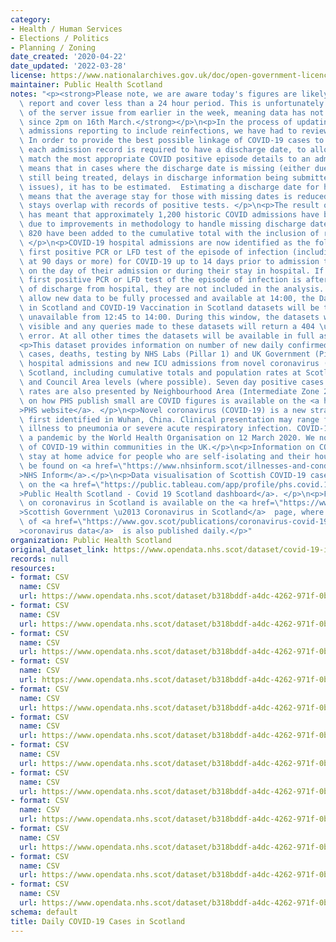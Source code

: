 ```yaml
---
category:
- Health / Human Services
- Elections / Politics
- Planning / Zoning
date_created: '2020-04-22'
date_updated: '2022-03-28'
license: https://www.nationalarchives.gov.uk/doc/open-government-licence/version/3/
maintainer: Public Health Scotland
notes: "<p><strong>Please note, we are aware today's figures are likely to be an under\
  \ report and cover less than a 24 hour period. This is unfortunately due to a reoccurrence\
  \ of the server issue from earlier in the week, meaning data has not been processed\
  \ since 2pm on 16th March.</strong></p>\n<p>In the process of updating the hospital\
  \ admissions reporting to include reinfections, we have had to review existing methodology.\
  \ In order to provide the best possible linkage of COVID-19 cases to hospital admissions,\
  \ each admission record is required to have a discharge date, to allow us to better\
  \ match the most appropriate COVID positive episode details to an admission. This\
  \ means that in cases where the discharge date is missing (either due to the patient\
  \ still being treated, delays in discharge information being submitted or data quality\
  \ issues), it has to be estimated.  Estimating a discharge date for historic records\
  \ means that the average stay for those with missing dates is reduced, and fewer\
  \ stays overlap with records of positive tests. </p>\n<p>The result of these changes\
  \ has meant that approximately 1,200 historic COVID admissions have been removed\
  \ due to improvements in methodology to handle missing discharge dates, while approximately\
  \ 820 have been added to the cumulative total with the inclusion of reinfections.\
  \ </p>\n<p>COVID-19 hospital admissions are now identified as the following: A patient's\
  \ first positive PCR or LFD test of the episode of infection (including reinfections\
  \ at 90 days or more) for COVID-19 up to 14 days prior to admission to hospital,\
  \ on the day of their admission or during their stay in hospital. If a patient's\
  \ first positive PCR or LFD test of the episode of infection is after their date\
  \ of discharge from hospital, they are not included in the analysis. </p>\n<p>To\
  \ allow new data to be fully processed and available at 14:00, the Daily COVID-19\
  \ in Scotland and COVID-19 Vaccination in Scotland datasets will be temporarily\
  \ unavailable from 12:45 to 14:00. During this window, the datasets will not be\
  \ visible and any queries made to these datasets will return a 404 \u2013 Not found\
  \ error. At all other times the datasets will be available in full as usual.</p>\n\
  <p>This dataset provides information on number of new daily confirmed cases, negative\
  \ cases, deaths, testing by NHS Labs (Pillar 1) and UK Government (Pillar 2), new\
  \ hospital admissions and new ICU admissions from novel coronavirus (COVID-19) in\
  \ Scotland, including cumulative totals and population rates at Scotland, NHS Board\
  \ and Council Area levels (where possible). Seven day positive cases and population\
  \ rates are also presented by Neighbourhood Area (Intermediate Zone 2011). Information\
  \ on how PHS publish small are COVID figures is available on the <a href=\"https://publichealthscotland.scot/our-areas-of-work/covid-19/covid-19-data-and-intelligence/covid-19-daily-cases-in-scotland-dashboard/how-we-publish-small-area-covid-figures/\"\
  >PHS website</a>. </p>\n<p>Novel coronavirus (COVID-19) is a new strain of coronavirus\
  \ first identified in Wuhan, China. Clinical presentation may range from mild-to-moderate\
  \ illness to pneumonia or severe acute respiratory infection. COVID-19 was declared\
  \ a pandemic by the World Health Organisation on 12 March 2020. We now have spread\
  \ of COVID-19 within communities in the UK.</p>\n<p>Information on COVID-19, including\
  \ stay at home advice for people who are self-isolating and their households, can\
  \ be found on <a href=\"https://www.nhsinform.scot/illnesses-and-conditions/infections-and-poisoning/coronavirus-covid-19#stay-at-home-advice\"\
  >NHS Inform</a>.</p>\n<p>Data visualisation of Scottish COVID-19 cases is available\
  \ on the <a href=\"https://public.tableau.com/app/profile/phs.covid.19/viz/COVID-19DailyDashboard_15960160643010/Overview\"\
  >Public Health Scotland - Covid 19 Scotland dashboard</a>. </p>\n<p>Further information\
  \ on coronavirus in Scotland is available on the <a href=\"https://www.gov.scot/coronavirus-covid-19/\"\
  >Scottish Government \u2013 Coronavirus in Scotland</a>  page, where further breakdown\
  \ of <a href=\"https://www.gov.scot/publications/coronavirus-covid-19-daily-data-for-scotland/\"\
  >coronavirus data</a>  is also published daily.</p>"
organization: Public Health Scotland
original_dataset_link: https://www.opendata.nhs.scot/dataset/covid-19-in-scotland
records: null
resources:
- format: CSV
  name: CSV
  url: https://www.opendata.nhs.scot/dataset/b318bddf-a4dc-4262-971f-0ba329e09b87/resource/7fad90e5-6f19-455b-bc07-694a22f8d5dc/download/total_cases_by_hb_20220328.csv
- format: CSV
  name: CSV
  url: https://www.opendata.nhs.scot/dataset/b318bddf-a4dc-4262-971f-0ba329e09b87/resource/e8454cf0-1152-4bcb-b9da-4343f625dfef/download/total_cases_by_la_20220328.csv
- format: CSV
  name: CSV
  url: https://www.opendata.nhs.scot/dataset/b318bddf-a4dc-4262-971f-0ba329e09b87/resource/19646dce-d830-4ee0-a0a9-fcec79b5ac71/download/total_cases_agesex_20220328.csv
- format: CSV
  name: CSV
  url: https://www.opendata.nhs.scot/dataset/b318bddf-a4dc-4262-971f-0ba329e09b87/resource/a965ee86-0974-4c93-bbea-e839e27d7085/download/total_cases_simd_20220328.csv
- format: CSV
  name: CSV
  url: https://www.opendata.nhs.scot/dataset/b318bddf-a4dc-4262-971f-0ba329e09b87/resource/287fc645-4352-4477-9c8c-55bc054b7e76/download/daily_cuml_scot_20220328.csv
- format: CSV
  name: CSV
  url: https://www.opendata.nhs.scot/dataset/b318bddf-a4dc-4262-971f-0ba329e09b87/resource/2dd8534b-0a6f-4744-9253-9565d62f96c2/download/trend_hb_20220328.csv
- format: CSV
  name: CSV
  url: https://www.opendata.nhs.scot/dataset/b318bddf-a4dc-4262-971f-0ba329e09b87/resource/427f9a25-db22-4014-a3bc-893b68243055/download/trend_ca_20220328.csv
- format: CSV
  name: CSV
  url: https://www.opendata.nhs.scot/dataset/b318bddf-a4dc-4262-971f-0ba329e09b87/resource/8906de12-f413-4b3f-95a0-11ed15e61773/download/trend_iz_20220328.csv
- format: CSV
  name: CSV
  url: https://www.opendata.nhs.scot/dataset/b318bddf-a4dc-4262-971f-0ba329e09b87/resource/9393bd66-5012-4f01-9bc5-e7a10accacf4/download/trend_agesex_20220328.csv
- format: CSV
  name: CSV
  url: https://www.opendata.nhs.scot/dataset/b318bddf-a4dc-4262-971f-0ba329e09b87/resource/a38a4c21-7c75-4ecd-a511-3f83e0e8f0c3/download/trend_simd_20220328.csv
- format: CSV
  name: CSV
  url: https://www.opendata.nhs.scot/dataset/b318bddf-a4dc-4262-971f-0ba329e09b87/resource/8da654cd-293b-4286-96a4-b3ece86225f0/download/test_hb_20220328.csv
- format: CSV
  name: CSV
  url: https://www.opendata.nhs.scot/dataset/b318bddf-a4dc-4262-971f-0ba329e09b87/resource/3349540e-dc63-4d6d-a78b-00387b9aca50/download/test_ca_20220328.csv
schema: default
title: Daily COVID-19 Cases in Scotland
---
```

